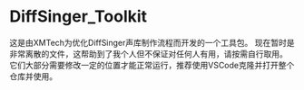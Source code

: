 # DiffSinger_Toolkit

这是由XMTech为优化DiffSinger声库制作流程而开发的一个工具包。
现在暂时是非常离散的文件，这帮助到了我个人但不保证对任何人有用，请按需自行取用。
它们大部分需要修改一定的位置才能正常运行，推荐使用VSCode克隆并打开整个仓库并使用。